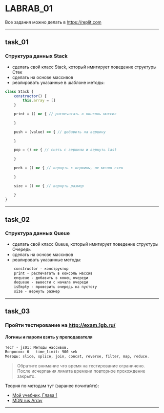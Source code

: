 # LABRAB_01  

Все задания можно делать в https://replit.com  

---  

## task_01  

### Структура данных Stack  

- сделать свой класс Stack, который имитирует поведение структуры Стек  
- сделать на основе массивов  
- реалировать указанные в шаблоне методы:  

```js
class Stack {
    constructor() {
        this.array = []
    }

    print = () => { // распечатать в консоль массив
    
    }

    push = (value) => { // добавить на вершину
        
    }

    pop = () => { // снять с вершины и вернуть last
        
    }

    peek = () => { // вернуть с вершины, не меняя стек
        
    }

    size = () => { // вернуть размер
        
    }
}
```

---  

## task_02  

### Структура данных Queue  

- сделать свой класс Queue, который имитирует поведение структуры Очередь  
- сделать на основе массивов  
- реалировать указанные методы:  

```txt
    constructor - конструктор
    print - распечатать в консоль массив
    enqueue - добавить в конец очереди
    dequeue - вывести с начала очереди
    isEmpty - проверить очередь на пустоту
    size - вернуть размер
```

---  

## task_03  

### Пройти тестирование на http://exam.1gb.ru/  

#### Логины и пароли взять у преподавателя  

```txt
Тест - js01: Методы массивов.  
Вопросов: 6   time_limit: 900 sek  
Методы: slice, splice, join, concat, reverse, filter, map, reduce.  
```

> Обратите внимание что время на тестирование ограничено.  
> После исчерпания лимита времени повторное прохождение закрыто.  

Теория по методам тут (заранее почитайте):  

- [Мой учебник, Глава 1](https://pcoding.ru/pdf/jsFuncCoding.pdf)  
- [MDN rus Array](https://developer.mozilla.org/ru/docs/Web/JavaScript/Guide/Indexed_collections#%D0%BC%D0%B5%D1%82%D0%BE%D0%B4%D1%8B_array)  

---  
